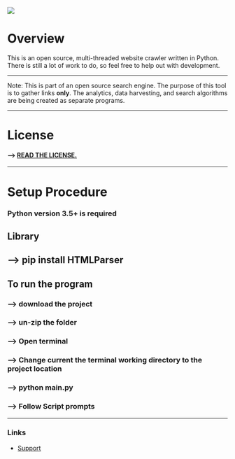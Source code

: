 
![](https://user-images.githubusercontent.com/29470379/27766351-5de7026e-5e8a-11e7-8d66-b51b72473bee.png)


# Overview

This is an open source, multi-threaded website crawler written in Python. There is still a lot of work to do, so feel free to help out with development.

***

Note: This is part of an open source search engine. The purpose of this tool is to gather links **only**. The analytics, data harvesting, and search algorithms are being created as separate programs. 

***
# License
 #### -->  [READ THE LICENSE.](https://github.com/AbdulSheikh/Spider/blob/master/LICENSE.md) 

***
# Setup Procedure
  ### Python version 3.5+ is required
  ## Library
  ## --> pip install HTMLParser
  ## To run the program
  ### --> download the project
  ### --> un-zip the folder
  ### --> Open terminal
  ### --> Change current the terminal working directory to the project location
  ### --> python main.py
  ### --> Follow Script prompts
***

### Links

- [Support](https://github.com/AbdulSheikh/Spider)
  
